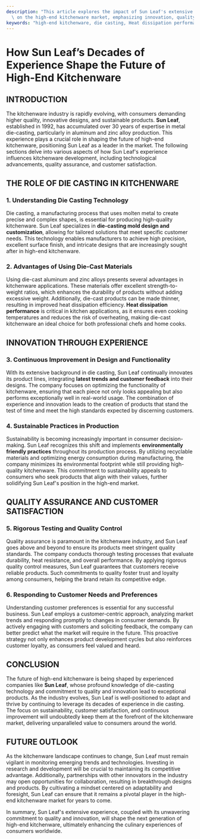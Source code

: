 ```yaml
---
description: "This article explores the impact of Sun Leaf's extensive experience in die-casting\
  \ on the high-end kitchenware market, emphasizing innovation, quality, and sustainability."
keywords: "high-end kitchenware, die casting, Heat dissipation performance, Heat sink"
---
```

# How Sun Leaf’s Decades of Experience Shape the Future of High-End Kitchenware

## INTRODUCTION

The kitchenware industry is rapidly evolving, with consumers demanding higher quality, innovative designs, and sustainable products. **Sun Leaf**, established in 1992, has accumulated over 30 years of expertise in metal die-casting, particularly in aluminum and zinc alloy production. This experience plays a crucial role in shaping the future of high-end kitchenware, positioning Sun Leaf as a leader in the market. The following sections delve into various aspects of how Sun Leaf's experience influences kitchenware development, including technological advancements, quality assurance, and customer satisfaction.

## THE ROLE OF DIE CASTING IN KITCHENWARE

### 1. Understanding Die Casting Technology

Die casting, a manufacturing process that uses molten metal to create precise and complex shapes, is essential for producing high-quality kitchenware. Sun Leaf specializes in **die-casting mold design and customization**, allowing for tailored solutions that meet specific customer needs. This technology enables manufacturers to achieve high precision, excellent surface finish, and intricate designs that are increasingly sought after in high-end kitchenware.

### 2. Advantages of Using Die-Cast Materials

Using die-cast aluminum and zinc alloys presents several advantages in kitchenware applications. These materials offer excellent strength-to-weight ratios, which enhances the durability of products without adding excessive weight. Additionally, die-cast products can be made thinner, resulting in improved heat dissipation efficiency. **Heat dissipation performance** is critical in kitchen applications, as it ensures even cooking temperatures and reduces the risk of overheating, making die-cast kitchenware an ideal choice for both professional chefs and home cooks.

## INNOVATION THROUGH EXPERIENCE

### 3. Continuous Improvement in Design and Functionality

With its extensive background in die casting, Sun Leaf continually innovates its product lines, integrating **latest trends and customer feedback** into their designs. The company focuses on optimizing the functionality of kitchenware, ensuring that each piece not only looks appealing but also performs exceptionally well in real-world usage. The combination of experience and innovation leads to the creation of products that stand the test of time and meet the high standards expected by discerning customers.

### 4. Sustainable Practices in Production

Sustainability is becoming increasingly important in consumer decision-making. Sun Leaf recognizes this shift and implements **environmentally friendly practices** throughout its production process. By utilizing recyclable materials and optimizing energy consumption during manufacturing, the company minimizes its environmental footprint while still providing high-quality kitchenware. This commitment to sustainability appeals to consumers who seek products that align with their values, further solidifying Sun Leaf's position in the high-end market.

## QUALITY ASSURANCE AND CUSTOMER SATISFACTION

### 5. Rigorous Testing and Quality Control

Quality assurance is paramount in the kitchenware industry, and Sun Leaf goes above and beyond to ensure its products meet stringent quality standards. The company conducts thorough testing processes that evaluate durability, heat resistance, and overall performance. By applying rigorous quality control measures, Sun Leaf guarantees that customers receive reliable products. Such commitments to quality foster trust and loyalty among consumers, helping the brand retain its competitive edge.

### 6. Responding to Customer Needs and Preferences

Understanding customer preferences is essential for any successful business. Sun Leaf employs a customer-centric approach, analyzing market trends and responding promptly to changes in consumer demands. By actively engaging with customers and soliciting feedback, the company can better predict what the market will require in the future. This proactive strategy not only enhances product development cycles but also reinforces customer loyalty, as consumers feel valued and heard.

## CONCLUSION

The future of high-end kitchenware is being shaped by experienced companies like **Sun Leaf**, whose profound knowledge of die-casting technology and commitment to quality and innovation lead to exceptional products. As the industry evolves, Sun Leaf is well-positioned to adapt and thrive by continuing to leverage its decades of experience in die casting. The focus on sustainability, customer satisfaction, and continuous improvement will undoubtedly keep them at the forefront of the kitchenware market, delivering unparalleled value to consumers around the world.

## FUTURE OUTLOOK

As the kitchenware landscape continues to change, Sun Leaf must remain vigilant in monitoring emerging trends and technologies. Investing in research and development will be crucial to maintaining its competitive advantage. Additionally, partnerships with other innovators in the industry may open opportunities for collaboration, resulting in breakthrough designs and products. By cultivating a mindset centered on adaptability and foresight, Sun Leaf can ensure that it remains a pivotal player in the high-end kitchenware market for years to come. 

In summary, Sun Leaf's extensive experience, coupled with its unwavering commitment to quality and innovation, will shape the next generation of high-end kitchenware, ultimately enhancing the culinary experiences of consumers worldwide.
